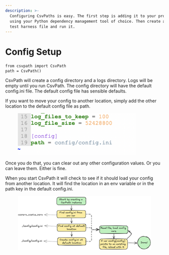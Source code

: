 ```yaml
---
description: >-
  Configuring CsvPaths is easy. The first step is adding it to your project
  using your Python dependency management tool of choice. Then create a simple
  test harness file and run it.
---
```


# Config Setup

```
from csvpath import CsvPath
path = CsvPath()
```

CsvPath will create a config directory and a logs directory. Logs will be empty until you run CsvPath. The config directory will have the default config.ini file. The default config file has sensible defaults.&#x20;

If you want to move your config to another location, simply add the other location to the default config file as path.

<figure><img src="../.gitbook/assets/config-path.png" alt="" width="375"><figcaption></figcaption></figure>

Once you do that, you can clear out any other configuration values. Or you can leave them. Either is fine.&#x20;

When you start CsvPath it will check to see if it should load your config from another location. It will find the location in an env variable or in the path key in the default config.ini.

<figure><img src="../.gitbook/assets/config.png" alt=""><figcaption></figcaption></figure>

